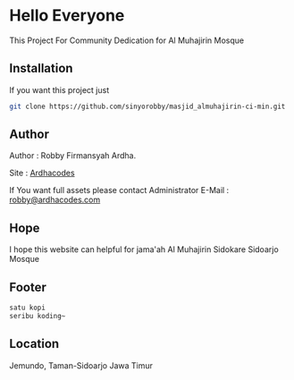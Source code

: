 # Hello Everyone
This Project For Community Dedication for Al Muhajirin Mosque

##  Installation
If you want this project just 
```bash 
git clone https://github.com/sinyorobby/masjid_almuhajirin-ci-min.git
```

## Author
Author : Robby Firmansyah Ardha.


Site   : [Ardhacodes](https://ardhacodes.com/)

If You want full assets please contact Administrator
E-Mail : robby@ardhacodes.com

## Hope
I hope this website can helpful for jama'ah Al Muhajirin Sidokare Sidoarjo Mosque

## Footer
```bash
satu kopi
seribu koding~
```

## Location
Jemundo, Taman-Sidoarjo Jawa Timur